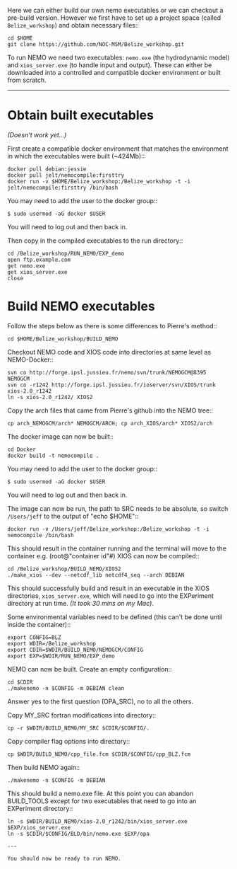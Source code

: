 Here we can either build our own nemo executables or we can checkout a pre-build
version. However we first have to set up a project space (called ``Belize_workshop``) and obtain necessary files::

	cd $HOME
	git clone https://github.com/NOC-MSM/Belize_workshop.git


To run NEMO we need two executables: ``nemo.exe`` (the hydrodynamic model) and ``xios_server.exe`` (to handle input and output). These can either be downloaded into a controlled and compatible docker environment or built from scratch.


---


Obtain built executables
========================

*(Doesn't work yet...)*

First create a compatible docker environment that matches the environment in which the executables were built (~424Mb)::

	docker pull debian:jessie
	docker pull jelt/nemocompile:firsttry
	docker run -v $HOME/Belize_workshop:/Belize_workshop -t -i jelt/nemocompile:firsttry /bin/bash


You may need to add the user to the docker group::

	$ sudo usermod -aG docker $USER

You will need to log out and then back in.

Then copy in the compiled executables to the run directory::

	cd /Belize_workshop/RUN_NEMO/EXP_demo
	open ftp.example.com
	get nemo.exe
	get xios_server.exe
	close



Build NEMO executables
======================

Follow the steps below as there is some differences to Pierre's method::

	cd $HOME/Belize_workshop/BUILD_NEMO

Checkout NEMO code and XIOS code into directories at same level as NEMO-Docker::

	svn co http://forge.ipsl.jussieu.fr/nemo/svn/trunk/NEMOGCM@8395 NEMOGCM
	svn co -r1242 http://forge.ipsl.jussieu.fr/ioserver/svn/XIOS/trunk xios-2.0_r1242
	ln -s xios-2.0_r1242/ XIOS2

Copy the arch files that came from Pierre's github into the NEMO tree::

	cp arch_NEMOGCM/arch* NEMOGCM/ARCH; cp arch_XIOS/arch* XIOS2/arch



The docker image can now be built::

	cd Docker
	docker build -t nemocompile .

You may need to add the user to the docker group::

	$ sudo usermod -aG docker $USER

You will need to log out and then back in.

The image can now be run, the path to SRC needs to be absolute, so switch
``/Users/jeff`` to the output of "echo $HOME"::

	docker run -v /Users/jeff/Belize_workshop:/Belize_workshop -t -i nemocompile /bin/bash

This should result in the container running and the terminal will move to the container e.g. (root@"container id"#) XIOS can now be compiled::

	cd /Belize_workshop/BUILD_NEMO/XIOS2
	./make_xios --dev --netcdf_lib netcdf4_seq --arch DEBIAN

This should successfully build and result in an executable in the XIOS
 directories, ``xios_server.exe``, which will need to go into the EXPeriment
 directory at run time. *(It took 30 mins on my Mac)*.

Some environmental variables need to be defined (this can't be
  done until inside the container)::

	export CONFIG=BLZ
	export WDIR=/Belize_workshop
	export CDIR=$WDIR/BUILD_NEMO/NEMOGCM/CONFIG
	export EXP=$WDIR/RUN_NEMO/EXP_demo

NEMO can now be built. Create an empty configuration::

	cd $CDIR
	./makenemo -n $CONFIG -m DEBIAN clean

Answer yes to the first question (OPA_SRC), no to all the others.

Copy MY_SRC fortran modifications into directory::

	cp -r $WDIR/BUILD_NEMO/MY_SRC $CDIR/$CONFIG/.

Copy compiler flag options into directory::

	cp $WDIR/BUILD_NEMO/cpp_file.fcm $CDIR/$CONFIG/cpp_BLZ.fcm

Then build NEMO again::

	./makenemo -n $CONFIG -m DEBIAN

This should build a nemo.exe file. At this point you can abandon BUILD_TOOLS except for two executables that need to go into an EXPeriment directory::

	ln -s $WDIR/BUILD_NEMO/xios-2.0_r1242/bin/xios_server.exe $EXP/xios_server.exe
	ln -s $CDIR/$CONFIG/BLD/bin/nemo.exe $EXP/opa

	---

	You should now be ready to run NEMO.
